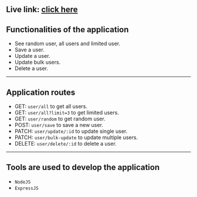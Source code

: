 ## Live link: [click here](https://)

## Functionalities of the application

- See random user, all users and limited user.
- Save a user.
- Update a user.
- Update bulk users.
- Delete a user.

---

## Application routes

- GET: `user/all` to get all users.
- GET: `user/all?limit=3` to get limited users.
- GET: `user/random` to get random user.
- POST: `user/save` to save a new user.
- PATCH: `user/update/:id` to update single user.
- PATCH: `user/bulk-update` to update multiple users.
- DELETE: `user/delete/:id` to delete a user.

---

## Tools are used to develop the application

- `NodeJS`
- `ExpressJS`

